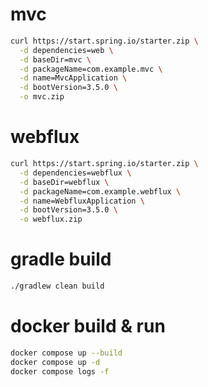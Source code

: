 # mvc

```sh
curl https://start.spring.io/starter.zip \
  -d dependencies=web \
  -d baseDir=mvc \
  -d packageName=com.example.mvc \
  -d name=MvcApplication \
  -d bootVersion=3.5.0 \
  -o mvc.zip
```

# webflux

```sh
curl https://start.spring.io/starter.zip \
  -d dependencies=webflux \
  -d baseDir=webflux \
  -d packageName=com.example.webflux \
  -d name=WebfluxApplication \
  -d bootVersion=3.5.0 \
  -o webflux.zip
```

# gradle build

```sh
./gradlew clean build
```

# docker build & run

```sh
docker compose up --build
docker compose up -d
docker compose logs -f
```
